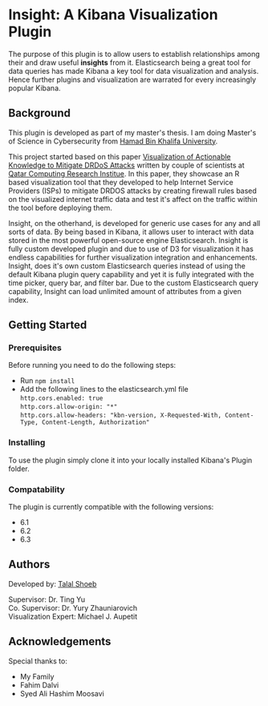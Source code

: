# Insight: A Kibana Visualization Plugin
The purpose of this plugin is to allow users to establish relationships among their and draw useful **insights** from it. Elasticsearch being a great tool for data queries has made Kibana a key tool for data visualization and analysis. Hence further plugins and visualization are warrated for every increasingly popular Kibana.

## Background
This plugin is developed as part of my master's thesis. I am doing Master's of Science in Cybersecurity from [Hamad Bin Khalifa University](https://hbku.edu.qa/).

This project started based on this paper [Visualization of Actionable Knowledge to Mitigate DRDoS Attacks](https://ieeexplore.ieee.org/abstract/document/7739577/) written by couple of scientists at [Qatar Computing Research Institue](https://www.qcri.org/). In this paper, they showcase an R based visualization tool that they developed to help Internet Service Providers (ISPs) to mitigate DRDOS attacks by creating firewall rules based on the visualized internet traffic data and test it's affect on the traffic within the tool before deploying them.

Insight, on the otherhand, is developed for generic use cases for any and all sorts of data. By being based in Kibana, it allows user to interact with data stored in the most powerful open-source engine Elasticsearch. Insight is fully custom developed plugin and due to use of D3 for visualization it has endless capabilities for further visualization integration and enhancements. Insight, does it's own custom Elasticsearch queries instead of using the default Kibana plugin query capability and yet it is fully integrated with the time picker, query bar, and filter bar. Due to the custom Elasticsearch query capability, Insight can load unlimited amount of attributes from a given index.


## Getting Started

### Prerequisites
Before running you need to do the following steps:
- Run ```npm install```
- Add the following lines to the elasticsearch.yml file<br />
```http.cors.enabled: true```<br />
```http.cors.allow-origin: "*"```<br />
```http.cors.allow-headers: "kbn-version, X-Requested-With, Content-Type, Content-Length, Authorization"```

### Installing
To use the plugin simply clone it into your locally installed Kibana's Plugin folder.

### Compatability

The plugin is currently compatible with the following versions:
- 6.1
- 6.2
- 6.3

## Authors

Developed by: [Talal Shoeb](https://www.linkedin.com/in/talal-shoeb/)

Supervisor: Dr. Ting Yu<br />
Co. Supervisor: Dr. Yury Zhauniarovich<br />
Visualization Expert: Michael J. Aupetit

## Acknowledgements
Special thanks to:

* My Family
* Fahim Dalvi
* Syed Ali Hashim Moosavi

